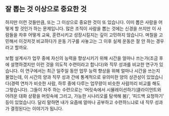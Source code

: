 ## 잘 뽑는 것 이상으로 중요한 것
하지만 이런 것들만큼, 또는 그 이상으로 중요한 것이 또 있습니다. 이미 뽑은 사람을 어떻게 할 것인가 하는 문제입니다. 많은 조직이 사람을 뽑는 것에는 신경을 쓰지만 이 사람들을 차후 어떻게 교육, 훈련시키고 성장시킬지는 깊이 고민하지 않습니다. 며칠을 고민해서 이것저것 비교하다가 운동 기구를 사놓고는 그 이후 실제 운동은 잘 안 하는 경우라고 할까요.

보험 설계사가 업무 중에 자신의 능력을 향상시키기 위해 시간을 얼마나 쓰는가(조금 후에 설명하겠지만 이런 것을 의도적 수련이라고 합니다)와 직무 성과를 비교한 연구가 있습니다. 이 연구에서는 최근 일주일 동안 업무 능력 향상을 위해 얼마나 시간을 쓰는지 물었는데, 이 시간의 양과 직무 성과 간에 통계적으로 유의미한 양의 상관성이 있었습니다(경력 연차가 비슷한 사람, 하루 중에 다루는 업무량이 비슷한 사람끼리 비교를 해도 그렇습니다). 그들이 자주 하는 수련으로는 '머릿속에서 시뮬레이션하기(클라이언트와 어려운 대화 상황을 머릿속에 그리고, 가능한 시나리오를 탐색해 봄)', '피드백 요청하기' 등이 있었습니다. 달리 말하면 내가 요즘에 얼마나 공부하고 수련하느냐로 내 직무 성과가 결정된다는 이야기가 됩니다.